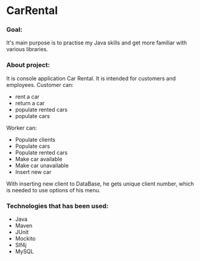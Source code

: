 # CarRental

### Goal: 

It's main purpose is to practise my Java skills and get more familiar with various libraries.

### About project:

It is console application Car Rental. It is intended for customers and employees.
Customer can:
- rent a car
- return a car
- populate rented cars
- populate cars

Worker can:
- Populate clients
- Populate cars
- Populate rented cars
- Make car available
- Make car unavailable
- Insert new car

With inserting new client to DataBase, he gets unique client number, which is needed to use options of his menu.

### Technologies that has been used:
- Java
- Maven
- JUnit
- Mockito
- Slf4j
- MySQL
